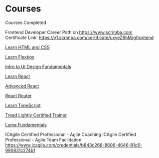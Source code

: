 # Courses
Courses Completed

Frontend Developer Career Path on https://www.scrimba.com  
Certificate Link: https://v1.scrimba.com/certificate/uxyeZ9hM/gfrontend 

[Learn HTML and CSS](https://v2.scrimba.com/learn-html-and-css-c0p)

[Learn Flexbox](https://v2.scrimba.com/learn-flexbox-c0k) 

[Intro to UI Design Fundamentals](https://v2.scrimba.com/intro-to-ui-design-fundamentals-c0q)

[Learn React](https://v2.scrimba.com/learn-react-c0e)

[Advanced React](https://v2.scrimba.com/advanced-react-c02h>)

[React Router](https://v2.scrimba.com/learn-react-router-6-c06)

[Learn TypeScript](https://v2.scrimba.com/learn-typescript-c0l)

[Tread Lightly Certified Trainer](https://jasonsstorage.s3.amazonaws.com/Tread+Lightly+Trainer.pdf)

[Luma Fundamentals](https://www.luma-institute.com/)

ICAgile Certified Professional - Agile Coaching
ICAgile Certified Professional - Agile Team Facilitation
https://www.icagile.com/credentials/b843c268-8606-4646-81c6-990831c274b1
